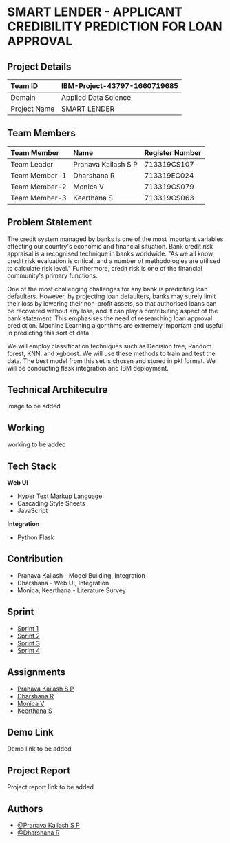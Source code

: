 
# SMART LENDER - APPLICANT CREDIBILITY PREDICTION FOR LOAN APPROVAL
## Project Details

| Team ID | IBM-Project-43797-1660719685  |
| :-------- | :------- | 
| Domain | Applied Data Science  |
| Project Name | SMART LENDER  |

## Team Members

| Team Member | Name    | Register Number |
| :-------- | :------- | :------------------------- |
| Team Leader | Pranava Kailash S P | 713319CS107 |
| Team Member-1 | Dharshana R | 713319EC024 |
| Team Member-2 | Monica V | 713319CS079 |
| Team Member-3 | Keerthana S | 713319CS063 |





## Problem Statement

The credit system managed by banks is one of the most important variables affecting our country's economic and financial situation. Bank credit risk appraisal is a recognised technique in banks worldwide. "As we all know, credit risk evaluation is critical, and a number of methodologies are utilised to calculate risk level." Furthermore, credit risk is one of the financial community's primary functions.

One of the most challenging challenges for any bank is predicting loan defaulters. However, by projecting loan defaulters, banks may surely limit their loss by lowering their non-profit assets, so that authorised loans can be recovered without any loss, and it can play a contributing aspect of the bank statement. This emphasises the need of researching loan approval prediction. Machine Learning algorithms are extremely important and useful in predicting this sort of data.

We will employ classification techniques such as Decision tree, Random forest, KNN, and xgboost. We will use these methods to train and test the data. The best model from this set is chosen and stored in pkl format. We will be conducting flask integration and IBM deployment.

## Technical Architecutre

image to be added

## Working

working to be added

## Tech Stack

**Web UI**

- Hyper Text Markup Language
- Cascading Style Sheets
- JavaScript 

**Integration**

- Python Flask

## Contribution

- Pranava Kailash - Model Building, Integration
- Dharshana - Web UI, Integration
- Monica, Keerthana - Literature Survey

## Sprint

- [Sprint 1](https://github.com/IBM-EPBL/IBM-Project-43797-1660719685/tree/main/Project%20Development%20Phase/Sprint%201)
- [Sprint 2](https://github.com/IBM-EPBL/IBM-Project-43797-1660719685/tree/main/Project%20Development%20Phase/Sprint%202)
- [Sprint 3](https://github.com/IBM-EPBL/IBM-Project-43797-1660719685/tree/main/Project%20Development%20Phase/Sprint%203)
- [Sprint 4](https://github.com/IBM-EPBL/IBM-Project-43797-1660719685/tree/main/Project%20Development%20Phase/Sprint%204)

## Assignments

- [Pranava Kailash S P](https://github.com/IBM-EPBL/IBM-Project-43797-1660719685/tree/main/Assignments/Team%20Lead%20-%20Pranava%20Kailash)
- [Dharshana R](https://github.com/IBM-EPBL/IBM-Project-43797-1660719685/tree/main/Assignments/Team%20Member%201%20-%20Dharshana)
- [Monica V](https://github.com/IBM-EPBL/IBM-Project-43797-1660719685/tree/main/Assignments/Team%20Member%202%20%20-%20Monica)
- [Keerthana S](https://github.com/IBM-EPBL/IBM-Project-43797-1660719685/tree/main/Assignments/Team%20Member%203%20-%20Keerthana)

## Demo Link

Demo link to be added

## Project Report

Project report link to be added
## Authors

- [@Pranava Kailash S P](https://github.com/ripperpk)
- [@Dharshana R](https://github.com/Dharshana-R)

